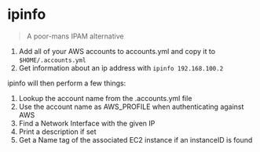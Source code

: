 # ipinfo

> A poor-mans IPAM alternative

1. Add all of your AWS accounts to accounts.yml and copy it to `$HOME/.accounts.yml`
2. Get information about an ip address with `ipinfo 192.168.100.2`

ipinfo will then perform a few things:

1. Lookup the account name from the .accounts.yml file
2. Use the account name as AWS_PROFILE when authenticating against AWS
3. Find a Network Interface with the given IP
4. Print a description if set
5. Get a Name tag of the associated EC2 instance if an instanceID is found
